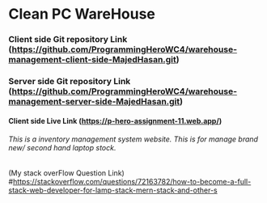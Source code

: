 # Clean PC WareHouse


### Client side Git repository Link (https://github.com/ProgrammingHeroWC4/warehouse-management-client-side-MajedHasan.git)

### Server side Git repository Link (https://github.com/ProgrammingHeroWC4/warehouse-management-server-side-MajedHasan.git)


#### Client side Live Link (https://p-hero-assignment-11.web.app/)


###### This is a inventory management system website. This is for manage brand new/ second hand laptop stock.

(My stack overFlow Question Link) #https://stackoverflow.com/questions/72163782/how-to-become-a-full-stack-web-developer-for-lamp-stack-mern-stack-and-other-s